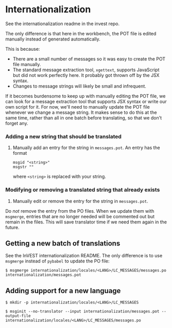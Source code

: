 # Internationalization

See the internationalization readme in the invest repo.

The only difference is that here in the workbench, the POT file is edited manually instead of generated automatically.

This is because:
* There are a small number of messages so it was easy to create the POT file manually.
* The standard message extraction tool, `xgettext`, supports JavaScript but did not work perfectly here. It probably got thrown off by the JSX syntax.
* Changes to message strings will likely be small and infrequent.

If it becomes burdensome to keep up with manually editing the POT file, we can look for a message extraction tool that supports JSX syntax or write our own script for it. For now, we'll need to manually update the POT file whenever we change a message string. It makes sense to do this at the same time, rather than all in one batch before translating, so that we don't forget any.

### Adding a new string that should be translated

1. Manually add an entry for the string in `messages.pot`. An entry has the format
   ```
   msgid "<string>"
   msgstr ""
   ```
   where `<string>` is replaced with your string.

### Modifying or removing a translated string that already exists
1. Manually edit or remove the entry for the string in `messages.pot`.

Do *not* remove the entry from the PO files. When we update them with `msgmerge`, entries that are no longer needed will be commented out but remain in the files. This will save translator time if we need them again in the future.

## Getting a new batch of translations

See the InVEST internationalization README. The only difference is to use `msgmerge` instead of `pybabel` to update the PO file:
```
$ msgmerge internationalization/locales/<LANG>/LC_MESSAGES/messages.po internationalization/messages.pot
```

## Adding support for a new language
```
$ mkdir -p internationalization/locales/<LANG>/LC_MESSAGES

$ msginit --no-translator --input internationalization/messages.pot --output-file internationalization/locales/<LANG>/LC_MESSAGES/messages.po
```

